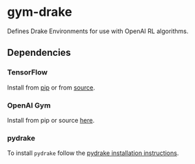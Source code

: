 # gym-drake

Defines Drake Environments for use with OpenAI RL algorithms.

## Dependencies

### TensorFlow

Install from [pip](https://www.tensorflow.org/install/install_linux) or from [source](https://www.tensorflow.org/install/install_sources).

### OpenAI Gym

Install from pip or source [here](https://gym.openai.com/docs/#installation).

### pydrake
To install `pydrake` follow the [pydrake installation instructions](http://drake.mit.edu/python_bindings.html).
